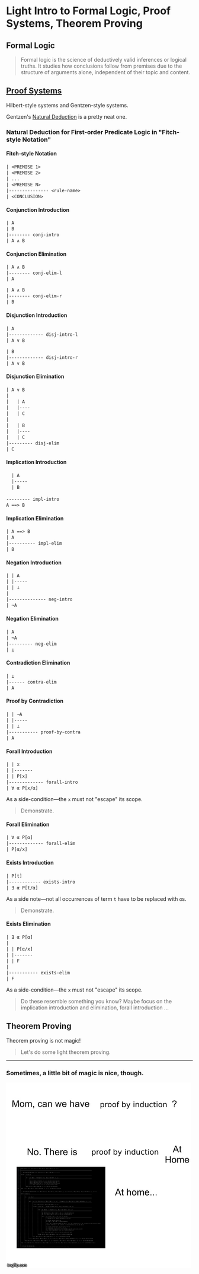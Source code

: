 # Light Intro to Formal Logic, Proof Systems, Theorem Proving

## Formal Logic

> Formal logic is the science of deductively valid inferences or logical truths. It studies how conclusions follow from premises due to the structure of arguments alone, independent of their topic and content.

## [Proof Systems](https://en.wikipedia.org/wiki/Proof_calculus)

Hilbert-style systems and Gentzen-style systems.

Gentzen's [Natural Deduction](https://en.wikipedia.org/wiki/Natural_deduction) is a pretty neat one.


### Natural Deduction for First-order Predicate Logic in "Fitch-style Notation"


#### Fitch-style Notation
```
| <PREMISE 1>
| <PREMISE 2>
| ...
| <PREMISE N>
|--------------- <rule-name>
| <CONCLUSION>
```




#### Conjunction Introduction
```
| A
| B
|-------- conj-intro
| A ∧ B
```


#### Conjunction Elimination

```
| A ∧ B
|-------- conj-elim-l
| A
```

```
| A ∧ B
|-------- conj-elim-r
| B
```


#### Disjunction Introduction
```
| A
|------------- disj-intro-l
| A ∨ B
```

```
| B
|------------- disj-intro-r
| A ∨ B
```


#### Disjunction Elimination
```
| A ∨ B
| 
|   | A
|   |----
|   | C
| 
|   | B
|   |----
|   | C
|--------- disj-elim
| C
```


#### Implication Introduction
```
  | A
  |-----
  | B

--------- impl-intro
A ==> B
```


#### Implication Elimination
```
| A ==> B
| A
|---------- impl-elim
| B
```


#### Negation Introduction
```
| | A
| |-----
| | ⊥
|
|-------------- neg-intro
| ¬A
```


#### Negation Elimination
```
| A
| ¬A
|--------- neg-elim
| ⊥
```

#### Contradiction Elimination
```
| ⊥
|------ contra-elim
| A
```

#### Proof by Contradiction
```
| | ¬A
| |-----
| | ⊥
|----------- proof-by-contra
| A
```


#### Forall Introduction
```
| | x
| |-------
| | P[x]
|------------- forall-intro
| ∀ α P[x/α]
```
As a side-condition—the `x` must not "escape" its scope.

> Demonstrate.


#### Forall Elimination
```
| ∀ α P[α]
|------------- forall-elim
| P[α/x]
```


#### Exists Introduction
```
| P[t]
|------------ exists-intro
| ∃ α P[t/α]
```
As a side note—not all occurrences of term `t` have to be replaced with `α`s.

> Demonstrate.


#### Exists Elimination
```
| ∃ α P[α]
|
| | P[α/x]
| |-------
| | F
|
|----------- exists-elim
| F
```

As a side-condition—the `x` must not "escape" its scope.


> Do these resemble something you know? Maybe focus on the implication introduction and elimination, forall introduction ...

## Theorem Proving

Theorem proving is not magic!

> Let's do some light theorem proving.


______

### Sometimes, a little bit of magic is nice, though.


![](can-we-have-induction.png)
